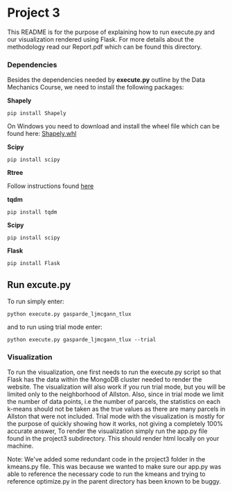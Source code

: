 Project 3
================================================================================
This README is for the purpose of explaining how to run execute.py
and our visualization rendered using Flask. For more details about the
methodology read our Report.pdf which can be found this directory.

### Dependencies
Besides the dependencies needed by **execute.py** outline by the Data Mechanics Course, 
we need to install the following packages:

**Shapely**
```
pip install Shapely 
```
On Windows you need to download and install the wheel file which can be found here:  [Shapely.whl](http://www.lfd.uci.edu/~gohlke/pythonlibs/#shapely)

**Scipy**
````
pip install scipy
````

**Rtree**

Follow instructions found [here](http://toblerity.org/rtree/install.html#)

**tqdm**
````
pip install tqdm
````
**Scipy**
````
pip install scipy
````
**Flask**
````
pip install Flask
````
## Run excute.py
To run simply enter:
```
python execute.py gasparde_ljmcgann_tlux
```
and to run using trial mode enter:
```
python execute.py gasparde_ljmcgann_tlux --trial
```
### Visualization
To run the visualization, one first needs to run the
execute.py script so that Flask has the data within
the MongoDB cluster needed to render the website. The
visualization will also work if you run trial mode, but
you will be limited only to the neighborhood of Allston. Also, since in
trial mode we limit the number of data points, i.e the number of parcels,
the statistics on each k-means should not be taken as the true values
as there are many parcels in Allston that were not included. Trial mode
with the visualization is mostly for the purpose of quickly showing how it works,
not giving a completely 100% accurate answer,
To render the visualization simply run the app.py file found in the project3 
subdirectory. This should render html locally on your machine.

Note: We've added some redundant code in the project3 folder in the 
kmeans.py file. This was because we wanted to make sure
our app.py was able to reference the necessary
code to run the kmeans and trying to reference
optimize.py in the parent directory has been known to
be buggy.